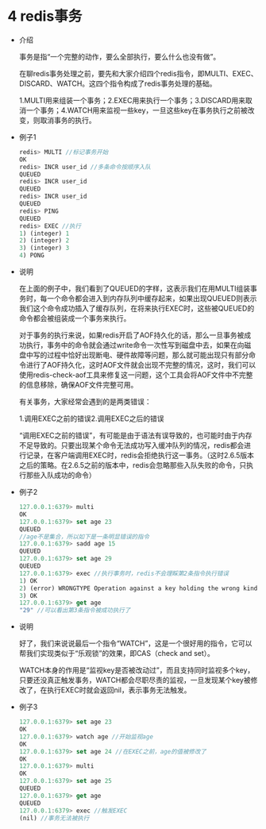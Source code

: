 # 4 redis事务

- 介绍

    事务是指“一个完整的动作，要么全部执行，要么什么也没有做”。

    在聊redis事务处理之前，要先和大家介绍四个redis指令，即MULTI、EXEC、DISCARD、WATCH。这四个指令构成了redis事务处理的基础。

    1.MULTI用来组装一个事务；2.EXEC用来执行一个事务；3.DISCARD用来取消一个事务；4.WATCH用来监视一些key，一旦这些key在事务执行之前被改变，则取消事务的执行。

- 例子1

    ```jsx
    redis> MULTI //标记事务开始
    OK
    redis> INCR user_id //多条命令按顺序入队
    QUEUED
    redis> INCR user_id
    QUEUED
    redis> INCR user_id
    QUEUED
    redis> PING
    QUEUED
    redis> EXEC //执行
    1) (integer) 1
    2) (integer) 2
    3) (integer) 3
    4) PONG
    ```

- 说明

    在上面的例子中，我们看到了QUEUED的字样，这表示我们在用MULTI组装事务时，每一个命令都会进入到内存队列中缓存起来，如果出现QUEUED则表示我们这个命令成功插入了缓存队列，在将来执行EXEC时，这些被QUEUED的命令都会被组装成一个事务来执行。

    对于事务的执行来说，如果redis开启了AOF持久化的话，那么一旦事务被成功执行，事务中的命令就会通过write命令一次性写到磁盘中去，如果在向磁盘中写的过程中恰好出现断电、硬件故障等问题，那么就可能出现只有部分命令进行了AOF持久化，这时AOF文件就会出现不完整的情况，这时，我们可以使用redis-check-aof工具来修复这一问题，这个工具会将AOF文件中不完整的信息移除，确保AOF文件完整可用。

    有关事务，大家经常会遇到的是两类错误：

    1.调用EXEC之前的错误2.调用EXEC之后的错误

    “调用EXEC之前的错误”，有可能是由于语法有误导致的，也可能时由于内存不足导致的。只要出现某个命令无法成功写入缓冲队列的情况，redis都会进行记录，在客户端调用EXEC时，redis会拒绝执行这一事务。（这时2.6.5版本之后的策略。在2.6.5之前的版本中，redis会忽略那些入队失败的命令，只执行那些入队成功的命令）

- 例子2

    ```jsx
    127.0.0.1:6379> multi
    OK
    127.0.0.1:6379> set age 23
    QUEUED
    //age不是集合，所以如下是一条明显错误的指令
    127.0.0.1:6379> sadd age 15 
    QUEUED
    127.0.0.1:6379> set age 29
    QUEUED
    127.0.0.1:6379> exec //执行事务时，redis不会理睬第2条指令执行错误
    1) OK
    2) (error) WRONGTYPE Operation against a key holding the wrong kind of value
    3) OK
    127.0.0.1:6379> get age
    "29" //可以看出第3条指令被成功执行了

    ```

- 说明

    好了，我们来说说最后一个指令“WATCH”，这是一个很好用的指令，它可以帮我们实现类似于“乐观锁”的效果，即CAS（check and set）。

    WATCH本身的作用是“监视key是否被改动过”，而且支持同时监视多个key，只要还没真正触发事务，WATCH都会尽职尽责的监视，一旦发现某个key被修改了，在执行EXEC时就会返回nil，表示事务无法触发。

- 例子3

    ```jsx
    127.0.0.1:6379> set age 23
    OK
    127.0.0.1:6379> watch age //开始监视age
    OK
    127.0.0.1:6379> set age 24 //在EXEC之前，age的值被修改了
    OK
    127.0.0.1:6379> multi
    OK
    127.0.0.1:6379> set age 25
    QUEUED
    127.0.0.1:6379> get age
    QUEUED
    127.0.0.1:6379> exec //触发EXEC
    (nil) //事务无法被执行
    ```
